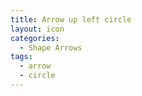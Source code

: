 ```yaml
---
title: Arrow up left circle
layout: icon
categories:
  - Shape Arrows
tags:
  - arrow
  - circle
---
```

